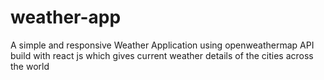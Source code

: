 # weather-app
 A simple and responsive Weather Application using openweathermap API build with react js which gives current weather details of the cities across the world
